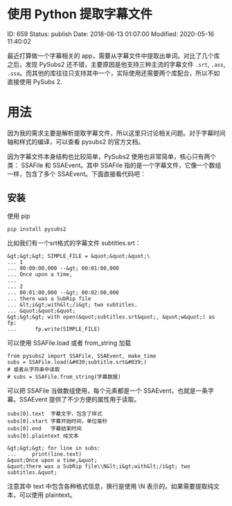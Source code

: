 # 使用 Python 提取字幕文件


ID: 659
Status: publish
Date: 2018-06-13 01:07:00
Modified: 2020-05-16 11:40:02


最近打算做一个字幕相关的 app，需要从字幕文件中提取出单词。对比了几个库之后，发现 PySubs2 还不错，主要原因是他支持三种主流的字幕文件 `.srt`, `.ass`, `.ssa`。而其他的库往往只支持其中一个，实际使用还需要两个库配合，所以不如直接使用 PySubs 2.

# 用法

因为我的需求主要是解析提取字幕文件，所以这里只讨论相关问题。对于字幕时间轴和样式的编译，可以查看 pysubs2 的官方文档。

因为字幕文件本身结构也比较简单，PySubs2 使用也非常简单，核心只有两个类： SSAFile 和 SSAEvent。其中 SSAFile 指的是一个字幕文件，它像一个数组一样，包含了多个 SSAEvent。下面直接看代码吧：

## 安装

使用 pip

```
pip install pysubs2
```

比如我们有一个srt格式的字幕文件 subtitles.srt：

```
&gt;&gt;&gt; SIMPLE_FILE = &quot;&quot;&quot;\
... 1
... 00:00:00,000 --&gt; 00:01:00,000
... Once upon a time,
...
... 2
... 00:01:00,000 --&gt; 00:02:00,000
... there was a SubRip file
... &lt;i&gt;with&lt;/i&gt; two subtitles.
... &quot;&quot;&quot;
&gt;&gt;&gt; with open(&quot;subtitles.srt&quot;, &quot;w&quot;) as fp:
...      fp.write(SIMPLE_FILE)
```

可以使用 SSAFile.load 或者 from_string 加载

```
from pysubs2 import SSAFile, SSAEvent, make_time
subs = SSAFile.load(&#039;subtitle.srt&#039;)
# 或者从字符串中读取
# subs = SSAFile.from_string(字幕数据)
```

可以把 SSAFile 当做数组使用，每个元素都是一个 SSAEvent，也就是一条字幕。SSAEvent 提供了不少方便的属性用于读取。

```
subs[0].text  字幕文字，包含了样式
subs[0].start 字幕开始时间，单位毫秒
subs[0].end   字幕结束时间
subs[0].plaintext 纯文本

&gt;&gt;&gt; for line in subs:
...     print(line.text)
&quot;Once upon a time,&quot;
&quot;there was a SubRip file\\N&lt;i&gt;with&lt;/i&gt; two subtitles.&quot;
```

注意其中 text 中包含各种格式信息，换行是使用 \N 表示的。如果需要提取纯文本，可以使用 plaintext。